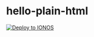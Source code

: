 # hello-plain-html

[![Deploy to IONOS](https://images.ionos.space/deploy-now-icons/deploy-to-ionos-btn.svg)](https://ionos.space/setup?repo=https%3A%2F%2Fgithub.com%2Fbuildwith-ionos%2Fhello-plain-html)
